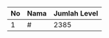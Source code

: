 | No | Nama            | Jumlah Level |
|----|-----------------|--------------|
| 1  | #    |    2385        |
